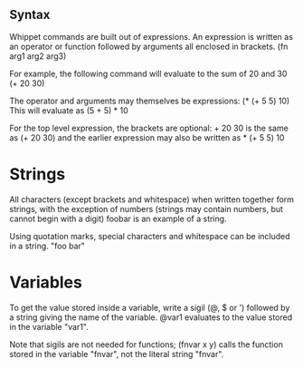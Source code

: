 ## Syntax

Whippet commands are built out of expressions. An expression is written as an operator or function followed by arguments all enclosed in brackets.
	(fn arg1 arg2 arg3)

For example, the following command will evaluate to the sum of 20 and 30
	(+ 20 30)

The operator and arguments may themselves be expressions:
	(* (+ 5 5) 10)
This will evaluate as (5 + 5) * 10

For the top level expression, the brackets are optional:
	+ 20 30
is the same as
	(+ 20 30)
and the earlier expression may also be written as
	* (+ 5 5) 10

# Strings

All characters (except brackets and whitespace) when written together form strings, with the exception of numbers (strings may contain numbers, but cannot
begin with a digit)
	foobar
is an example of a string. 

Using quotation marks, special characters and whitespace can be included in a string.
	"foo bar"

# Variables

To get the value stored inside a variable, write a sigil (@, $ or ') followed by a string giving the name of the variable.
	@var1
evaluates to the value stored in the variable "var1".

Note that sigils are not needed for functions;
	(fnvar x y)
calls the function stored in the variable "fnvar", not the literal string "fnvar".
